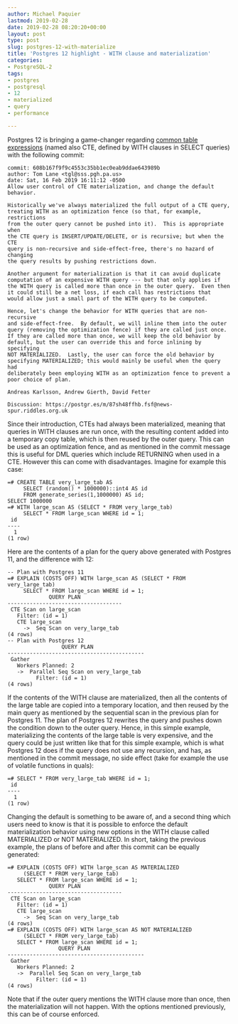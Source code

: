 ```yaml
---
author: Michael Paquier
lastmod: 2019-02-28
date: 2019-02-28 08:20:20+00:00
layout: post
type: post
slug: postgres-12-with-materialize
title: 'Postgres 12 highlight - WITH clause and materialization'
categories:
- PostgreSQL-2
tags:
- postgres
- postgresql
- 12
- materialized
- query
- performance

---
```


Postgres 12 is bringing a game-changer regarding
[common table expressions](https://www.postgresql.org/docs/current/queries-with.html)
(named also CTE, defined by WITH clauses in SELECT queries) with the
following commit:

    commit: 608b167f9f9c4553c35bb1ec0eab9ddae643989b
    author: Tom Lane <tgl@sss.pgh.pa.us>
    date: Sat, 16 Feb 2019 16:11:12 -0500
    Allow user control of CTE materialization, and change the default behavior.

    Historically we've always materialized the full output of a CTE query,
    treating WITH as an optimization fence (so that, for example, restrictions
    from the outer query cannot be pushed into it).  This is appropriate when
    the CTE query is INSERT/UPDATE/DELETE, or is recursive; but when the CTE
    query is non-recursive and side-effect-free, there's no hazard of changing
    the query results by pushing restrictions down.

    Another argument for materialization is that it can avoid duplicate
    computation of an expensive WITH query --- but that only applies if
    the WITH query is called more than once in the outer query.  Even then
    it could still be a net loss, if each call has restrictions that
    would allow just a small part of the WITH query to be computed.

    Hence, let's change the behavior for WITH queries that are non-recursive
    and side-effect-free.  By default, we will inline them into the outer
    query (removing the optimization fence) if they are called just once.
    If they are called more than once, we will keep the old behavior by
    default, but the user can override this and force inlining by specifying
    NOT MATERIALIZED.  Lastly, the user can force the old behavior by
    specifying MATERIALIZED; this would mainly be useful when the query had
    deliberately been employing WITH as an optimization fence to prevent a
    poor choice of plan.

    Andreas Karlsson, Andrew Gierth, David Fetter

    Discussion: https://postgr.es/m/87sh48ffhb.fsf@news-spur.riddles.org.uk

Since their introduction, CTEs had always been materialized, meaning that
queries in WITH clauses are run once, with the resulting content added into
a temporary copy table, which is then reused by the outer query.  This can be
used as an optimization fence, and as mentioned in the commit message this
is useful for DML queries which include RETURNING when used in a CTE.  However
this can come with disadvantages.  Imagine for example this case:

    =# CREATE TABLE very_large_tab AS
         SELECT (random() * 1000000)::int4 AS id
         FROM generate_series(1,1000000) AS id;
    SELECT 1000000
    =# WITH large_scan AS (SELECT * FROM very_large_tab)
         SELECT * FROM large_scan WHERE id = 1;
     id
    ----
      1
    (1 row)

Here are the contents of a plan for the query above generated with Postgres
11, and the difference with 12:

    -- Plan with Postgres 11
    =# EXPLAIN (COSTS OFF) WITH large_scan AS (SELECT * FROM very_large_tab)
         SELECT * FROM large_scan WHERE id = 1;
                 QUERY PLAN
    ------------------------------------
     CTE Scan on large_scan
       Filter: (id = 1)
       CTE large_scan
         ->  Seq Scan on very_large_tab
    (4 rows)
    -- Plan with Postgres 12
                     QUERY PLAN
    -------------------------------------------
     Gather
       Workers Planned: 2
       ->  Parallel Seq Scan on very_large_tab
             Filter: (id = 1)
    (4 rows)

If the contents of the WITH clause are materialized, then all the contents
of the large table are copied into a temporary location, and then reused by
the main query as mentioned by the sequential scan in the previous plan for
Postgres 11.  The plan of Postgres 12 rewrites the query and pushes down the
condition down to the outer query.  Hence, in this simple example,
materializing the contents of the large table is very expensive, and the
query could be just written like that for this simple example, which is what
Postgres 12 does if the query does not use any recursion, and has, as
mentioned in the commit message, no side effect (take for example the use
of volatile functions in quals):

    =# SELECT * FROM very_large_tab WHERE id = 1;
     id
    ----
      1
    (1 row)

Changing the default is something to be aware of, and a second thing
which users need to know is that it is possible to enforce the default
materialization behavior using new options in the WITH clause called
MATERIALIZED or NOT MATERIALIZED.  In short, taking the previous example,
the plans of before and after this commit can be equally generated:

    =# EXPLAIN (COSTS OFF) WITH large_scan AS MATERIALIZED
         (SELECT * FROM very_large_tab)
       SELECT * FROM large_scan WHERE id = 1;
                 QUERY PLAN
    ------------------------------------
     CTE Scan on large_scan
       Filter: (id = 1)
       CTE large_scan
         ->  Seq Scan on very_large_tab
    (4 rows)
    =# EXPLAIN (COSTS OFF) WITH large_scan AS NOT MATERIALIZED
         (SELECT * FROM very_large_tab)
       SELECT * FROM large_scan WHERE id = 1;
                    QUERY PLAN
    -------------------------------------------
     Gather
       Workers Planned: 2
       ->  Parallel Seq Scan on very_large_tab
             Filter: (id = 1)
    (4 rows)

Note that if the outer query mentions the WITH clause more than once, then
the materialization will not happen.  With the options mentioned previously,
this can be of course enforced.
